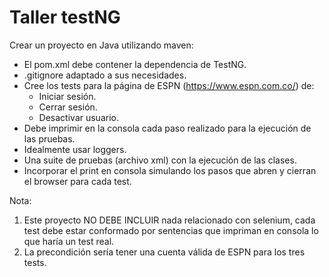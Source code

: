# Taller testNG

Crear un proyecto en Java utilizando maven:

- El pom.xml debe contener la dependencia de TestNG.
- .gitignore adaptado a sus necesidades.
- Cree los tests para la página de ESPN (https://www.espn.com.co/) de:
    * Iniciar sesión.
    * Cerrar sesión.
    * Desactivar usuario.
- Debe imprimir en la consola cada paso realizado para la ejecución de las pruebas.
- Idealmente usar loggers.
- Una suite de pruebas (archivo xml) con la ejecución de las clases.
- Incorporar el print en consola simulando los pasos que abren y cierran el browser para cada test.

Nota:
1. Este proyecto NO DEBE INCLUIR nada relacionado con selenium, cada test debe estar conformado por sentencias que impriman en consola lo que haría un test real.
2. La precondición sería tener una cuenta válida de ESPN para los tres tests.